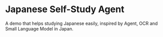 # Japanese Self-Study Agent
A demo that helps studying Japanese easily, inspired by Agent, OCR and Small Language Model in Japan. 
